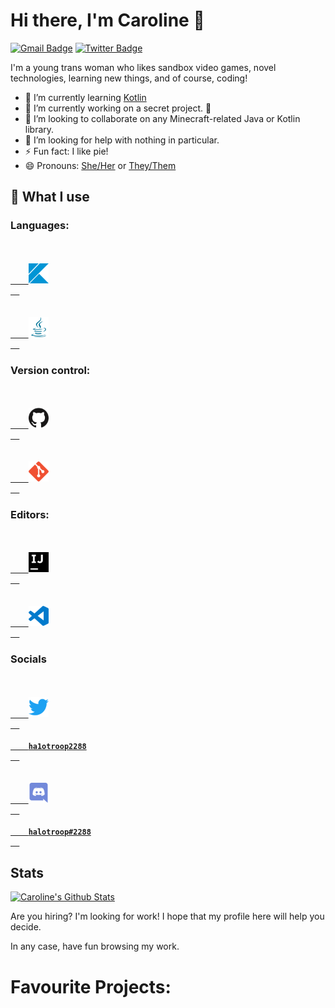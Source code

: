 # Hi there, I'm Caroline 👋

[![Gmail Badge](https://img.shields.io/badge/-carolinejoybell-c14438?style=flat&logo=Gmail&logoColor=white)](mailto:carolinejoybell@gmail.com "Connect via Email")
[![Twitter Badge](https://img.shields.io/badge/-@ha1otroop2288-00acee?style=flat&logo=Twitter&logoColor=white)](https://twitter.com/intent/follow?screen_name=ha1otroop2288 "Follow on Twitter")

I'm a young trans woman who likes sandbox video games, novel technologies, learning new things, and of course, coding!

- 🌱 I’m currently learning [Kotlin](https://kotlinlang.org/)
- 🔭 I’m currently working on a secret project. 👻
- 👯 I’m looking to collaborate on any Minecraft-related Java or Kotlin library.
- 🤔 I’m looking for help with nothing in particular.
- ⚡ Fun fact: I like pie!
- 😄 Pronouns: [She/Her](https://pronoun.is/she/her) or [They/Them](https://pronoun.is/they/.../themselves)

## 🌠 What I use
<!--- Modified from KodingDev's profile:         --->
### Languages:

<code>
  <a href="https://kotlinlang.org">
    <img height="32" src="https://raw.githubusercontent.com/KodingDev/KodingDev/master/assets/icons/kotlin.svg">
  </a>
</code>
<code>
  <a href="https://blog.adoptopenjdk.net/">
    <img height="32" src="https://raw.githubusercontent.com/KodingDev/KodingDev/master/assets/icons/java.svg">
  </a>
</code>

### Version control:

<code>
  <a href="https://github.com">
    <img height="32" src="https://raw.githubusercontent.com/KodingDev/KodingDev/master/assets/icons/github.svg">
  </a>
</code>
<code>
  <a href="https://git-scm.com">
    <img height="32" src="https://raw.githubusercontent.com/KodingDev/KodingDev/master/assets/icons/git.svg">
  </a>
</code>

### Editors:

<code>
  <a href="https://www.jetbrains.com/idea/">
    <img height="32" src="https://raw.githubusercontent.com/KodingDev/KodingDev/master/assets/icons/intellijidea.svg">
  </a>
</code>
<code>
  <a href="https://code.visualstudio.com/">
    <img height="32" src="https://raw.githubusercontent.com/KodingDev/KodingDev/master/assets/icons/visualstudiocode.svg">
  </a>
</code>

### Socials

<code>
  <a href="https://twitter.com">
    <img height="32" src="https://raw.githubusercontent.com/KodingDev/KodingDev/master/assets/icons/twitter.svg">
  </a>
  <a href="https://twitter.com/ha1otroop2288">
    <b>ha1otroop2288</b>
  </a>
</code>

<code>
  <a href="https://discord.com">
    <img height="32" src="https://raw.githubusercontent.com/KodingDev/KodingDev/master/assets/icons/discord.svg">
  </a>
  <a href="https://halotroop.com/discord/html">
    <b>halotroop#2288</b>
  </a>
</code>

## Stats

[![Caroline's Github Stats](https://github-readme-stats.vercel.app/api?username=halotroop2288)](https://github.com/halotroop2288)
<!--- Removed Language stats becuase they were inaccurate --->

Are you hiring? I'm looking for work! I hope that my profile here will help you decide.

In any case, have fun browsing my work.

# Favourite Projects:
